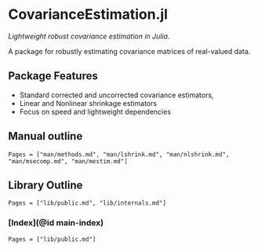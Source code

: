 # CovarianceEstimation.jl

*Lightweight robust covariance estimation in Julia.*

A package for robustly estimating covariance matrices of real-valued data.

## Package Features

- Standard corrected and uncorrected covariance estimators,
- Linear and Nonlinear shrinkage estimators
- Focus on speed and lightweight dependencies

## Manual outline

```@contents
Pages = ["man/methods.md", "man/lshrink.md", "man/nlshrink.md", "man/msecomp.md", "man/mestim.md"]
```

## Library Outline

```@contents
Pages = ["lib/public.md", "lib/internals.md"]
```

### [Index](@id main-index)

```@index
Pages = ["lib/public.md"]
```
